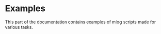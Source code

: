 # Examples

This part of the documentation contains examples of mlog scripts
made for various tasks.
